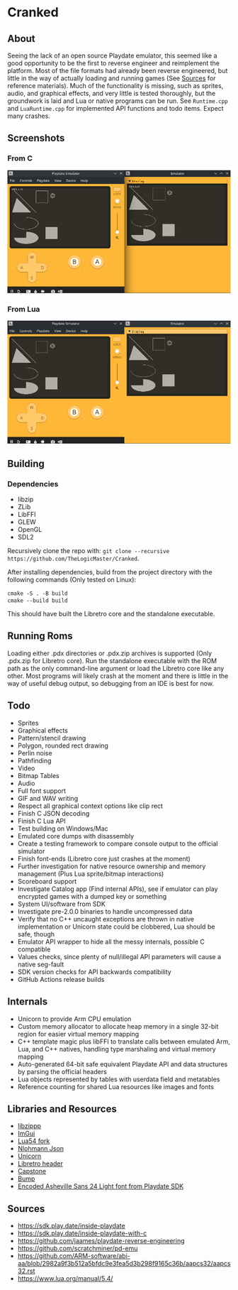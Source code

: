 # Cranked

## About
Seeing the lack of an open source Playdate emulator, this seemed like a good opportunity to be the first to reverse engineer and 
reimplement the platform. Most of the file formats had already been reverse engineered, but little in the way of actually loading
and running games (See [Sources](#sources) for reference materials). 
Much of the functionality is missing, such as sprites, audio, and graphical effects, and very little is tested thoroughly, but 
the groundwork is laid and Lua or native programs can be run. See `Runtime.cpp` and `LuaRuntime.cpp` for implemented API functions
and todo items. Expect many crashes.

## Screenshots
### From C
![From C](media/Screenshot_1.png)
### From Lua
![From Lua](media/Screenshot_2.png)

## Building

### Dependencies
- libzip
- ZLib
- LibFFI
- GLEW
- OpenGL
- SDL2

Recursively clone the repo with: `git clone --recursive https://github.com/TheLogicMaster/Cranked`.

After installing dependencies, build from the project directory with the following commands (Only tested on Linux):
```
cmake -S . -B build
cmake --build build
```
This should have built the Libretro core and the standalone executable.

## Running Roms
Loading either .pdx directories or .pdx.zip archives is supported (Only .pdx.zip for Libretro core). Run the standalone
executable with the ROM path as the only command-line argument or load the Libretro core like any other. Most programs will
likely crash at the moment and there is little in the way of useful debug output, so debugging from an IDE is best for now.

## Todo
- Sprites
- Graphical effects
- Pattern/stencil drawing
- Polygon, rounded rect drawing
- Perlin noise
- Pathfinding
- Video
- Bitmap Tables
- Audio
- Full font support
- GIF and WAV writing
- Respect all graphical context options like clip rect
- Finish C JSON decoding
- Finish C Lua API
- Test building on Windows/Mac
- Emulated core dumps with disassembly
- Create a testing framework to compare console output to the official simulator
- Finish font-ends (Libretro core just crashes at the moment)
- Further investigation for native resource ownership and memory management (Plus Lua sprite/bitmap interactions)
- Scoreboard support
- Investigate Catalog app (Find internal APIs), see if emulator can play encrypted games with a dumped key or something
- System UI/software from SDK
- Investigate pre-2.0.0 binaries to handle uncompressed data
- Verify that no C++ uncaught exceptions are thrown in native implementation or Unicorn state could be clobbered, Lua should be safe, though
- Emulator API wrapper to hide all the messy internals, possible C compatible
- Values checks, since plenty of null/illegal API parameters will cause a native seg-fault
- SDK version checks for API backwards compatibility
- GitHub Actions release builds

## Internals
- Unicorn to provide Arm CPU emulation
- Custom memory allocator to allocate heap memory in a single 32-bit region for easier virtual memory mapping
- C++ template magic plus libFFI to translate calls between emulated Arm, Lua, and C++ natives, handling type marshaling and virtual memory mapping
- Auto-generated 64-bit safe equivalent Playdate API and data structures by parsing the official headers
- Lua objects represented by tables with userdata field and metatables
- Reference counting for shared Lua resources like images and fonts

## Libraries and Resources
- [libzippp](https://github.com/ctabin/libzippp)
- [ImGui](https://github.com/ocornut/imgui)
- [Lua54 fork](https://github.com/scratchminer/lua54)
- [Nlohmann Json](https://github.com/nlohmann/json)
- [Unicorn](https://github.com/unicorn-engine/unicorn)
- [Libretro header](https://raw.githubusercontent.com/libretro/libretro-common/master/include/libretro.h)
- [Capstone](https://github.com/capstone-engine/capstone)
- [Bump](https://github.com/kikito/bump.lua)
- [Encoded Asheville Sans 24 Light font from Playdate SDK](https://play.date/dev/)

## Sources
- https://sdk.play.date/inside-playdate
- https://sdk.play.date/inside-playdate-with-c
- https://github.com/jaames/playdate-reverse-engineering
- https://github.com/scratchminer/pd-emu
- https://github.com/ARM-software/abi-aa/blob/2982a9f3b512a5bfdc9e3fea5d3b298f9165c36b/aapcs32/aapcs32.rst
- https://www.lua.org/manual/5.4/
